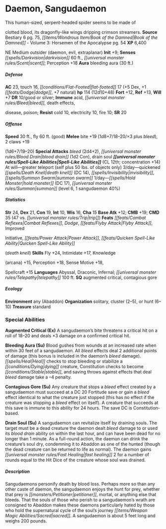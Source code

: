 ﻿---
cssclass: [monsters]

---

# Daemon, Sangudaemon
This human-sized, serpent-headed spider seems to be made of

clotted blood, its dragonfly-like wings dripping crimson streamers.
**Source** Bestiary 6 pg. 75, _[[items/Wondrous Item/Book of the Damned|Book of the Damned]]_ - Volume 3: Horsemen of the Apocalypse pg. 54
**XP** 6,400

NE Medium outsider (daemon, evil, extraplanar)
**Init** +9; **Senses** _[[spells/Darkvision|darkvision]]_ 60 ft., _[[universal monster rules/Scent|scent]]_; Perception +18
**Aura** bleeding aura (30 ft.)

##### Defense

**AC** 23, touch 16, _[[conditions/Flat-Footed|flat-footed]]_ 17 (+5 Dex, +1 _[[feats/Dodge|dodge]]_, +7 natural)
**hp** 114 (12d10+48)
**Fort** +12, **Ref** +13, **Will** +7
**DR** 10/good or silver; **Immune** acid, _[[universal monster rules/Bleed|bleed]]_, death effects,

disease, poison; **Resist** cold 10, electricity 10, fire 10; **SR** 20

##### Offense
**Speed** 30 ft., fly 60 ft. (good)
**Melee** bite +19 (1d8+7/18–20/×3 plus _bleed_), 2 claws +19

(1d6+7/19–20)
**Special Attacks** _bleed_ (2d4+2), _[[universal monster rules/Blood Drain|blood drain]]_ (1d2 Con), drain soul
**_[[universal monster rules/Spell-Like Abilities|Spell-Like Abilities]]_** (CL 12th; concentration +14)
At will—greater teleport (self plus 50 lbs. of objects only) 
3/day—quickened _[[spells/Death Knell|death knell]]_ (DC 14), _[[spells/Invisibility|invisibility]]_, _[[spells/Summon Swarm|summon swarm]]_ 
1/day—_[[spells/Hold Monster|hold monster]]_ (DC 17), _[[universal monster rules/Summon|summon]]_ (level 6, 1 sangudaemon 40%)

##### Statistics
**Str** 24, **Dex** 21, **Con** 19, **Int** 10, **Wis** 16, **Cha** 15
**Base Atk** +12; **CMB** +19; **CMD** 35 (47 vs. _[[universal monster rules/Trip|trip]]_)
**Feats** _[[feats/Combat Reflexes|Combat Reflexes]]_, _Dodge_, _[[feats/Flyby Attack|Flyby Attack]]_, Improved

Initiative, _[[feats/Power Attack|Power Attack]]_, _[[feats/Quicken Spell-Like Ability|Quicken Spell-Like Ability]]_

(_death knell_)
**Skills** Fly +24, Intimidate +17, Knowledge

(arcana) +15, Perception +18, Sense Motive +18,

Spellcraft +15
**Languages** Abyssal, Draconic, Infernal; _[[universal monster rules/Telepathy|telepathy]]_ 100 ft.
**SQ** augmented critical, contagious gore

##### Ecology

**Environment** any (Abaddon)
**Organization** solitary, cluster (2–5), or hunt (6–10)
**Treasure** standard

### Special Abilities

**Augmented Critical (Ex)** A sangudaemon’s bite threatens a critical hit on a roll of 18–20 and deals ×3 damage on a confirmed critical hit.

**Bleeding Aura (Su)** Blood gushes from wounds at an increased rate when within 30 feet of a sangudaemon. All _bleed_ effects deal 2 additional points of damage (this bonus is included in the daemon’s _bleed_ damage). _[[spells/Heal|Heal]]_ checks to stop bleeding or stabilize a _[[conditions/Dying|dying]]_ creature, Constitution checks to become _[[conditions/Stable|stable]]_, and saving throws against effects that deal _bleed_ damage take a –4 penalty.

**Contagious Gore (Su)** Any creature that stops a _bleed_ effect created by a sangudaemon must succeed at a DC 20 Fortitude save or gain a _bleed_ effect identical to what the creature just stopped (this has no effect if the creature was stopping a _bleed_ effect on itself). A creature that succeeds at this save is immune to this ability for 24 hours. The save DC is Constitution-based.

**Drain Soul (Su)** A sangudaemon can revitalize itself by draining souls. The target must be a dead creature the daemon dealt _bleed_ damage to or used its _blood drain_ ability on within the last hour, and can have been dead for no longer than 1 minute. As a full-round action, the daemon can drink the creature’s soul dry, condemning it to Abaddon as one of the hunted (though the dead creature can be returned to life as normal). The daemon gains _[[universal monster rules/Fast Healing|fast healing]]_ 2 for a number of rounds equal to the Hit Dice of the creature whose soul was drained.

##### Description

Sangudaemons personify death by blood loss. Perhaps more so than any other caste of daemon, the sangudaemon enjoys the hunt for prey, whether that prey is _[[monsters/Petitioner|petitioner]]_, mortal, or anything else that bleeds. That the souls of those who perish to a sangudaemon’s wrath are consigned to Abaddon makes these daemons particularly hated by those who hold the supernatural cycle of the soul’s journey _[[items/Weapon Magic Abilities/Sacred|sacred]]_. A sangudaemon is about 5 feet long and weighs 200 pounds.